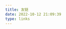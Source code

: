 ```yaml
---
title: 友链
date: 2022-10-12 21:09:39
type: links
---
```

  
<!-- {% links %}
- site: 優萌初華
  owner: 霜月琉璃
  url: https://shoka.lostyu.me
  desc: hexo shoka主题作者
  image: https://cdn.jsdelivr.net/gh/amehime/shoka@latest/images/avatar.jpg
  color: "#e9546b"
- site : hexo
  owner: hexo
  url: https://hexo.io/zh-cn/
  desc: hexo 静态博客框架
  color: "#e9546b"
{% endlinks %} -->
